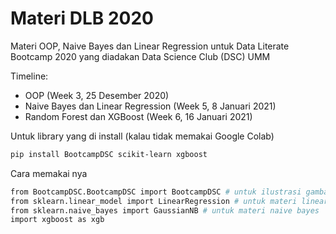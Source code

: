 # Materi DLB 2020

Materi OOP, Naive Bayes dan Linear Regression untuk Data Literate Bootcamp 2020 yang diadakan Data Science Club (DSC) UMM

Timeline:

- OOP (Week 3, 25 Desember 2020)
- Naive Bayes dan Linear Regression (Week 5, 8 Januari 2021)
- Random Forest dan XGBoost (Week 6, 16 Januari 2021)

Untuk library yang di install (kalau tidak memakai Google Colab)

```bash
pip install BootcampDSC scikit-learn xgboost
```

Cara memakai nya

```bash
from BootcampDSC.BootcampDSC import BootcampDSC # untuk ilustrasi gambar
from sklearn.linear_model import LinearRegression # untuk materi linear regression
from sklearn.naive_bayes import GaussianNB # untuk materi naive bayes
import xgboost as xgb
```
